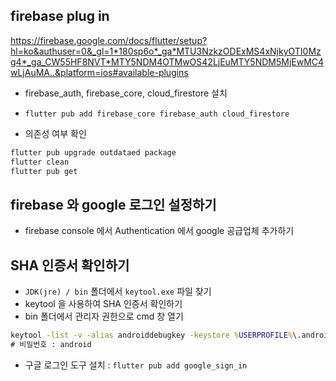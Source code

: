 ## firebase plug in

https://firebase.google.com/docs/flutter/setup?hl=ko&authuser=0&_gl=1*180sp6o*_ga*MTU3NzkzODExMS4xNjkyOTI0Mzg4*_ga_CW55HF8NVT*MTY5NDM4OTMwOS42LjEuMTY5NDM5MjEwMC4wLjAuMA..&platform=ios#available-plugins

- firebase_auth, firebase_core, cloud_firestore 설치
- `flutter pub add firebase_core firebase_auth cloud_firestore`

- 의존성 여부 확인

```bash
flutter pub upgrade outdataed package
flutter clean
flutter pub get
```

## firebase 와 google 로그인 설정하기

- firebase console 에서 Authentication 에서 google 공급업체 추가하기

## SHA 인증서 확인하기

- `JDK(jre) / bin` 폴더에서 `keytool.exe` 파일 찾기
- keytool 을 사용하여 SHA 인증서 확인하기
- bin 폴더에서 관리자 권한으로 cmd 창 열기

```cmd
keytool -list -v -alias androiddebugkey -keystore %USERPROFILE%\.android\debug.keystore
# 비밀번호 : android
```

- 구글 로그인 도구 설치 : `flutter pub add google_sign_in`
